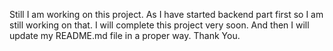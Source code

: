 Still I am working on this project. As I have started backend part first so I am still working on that. I will complete this project very soon. And then I will update my README.md file in a proper way. 
Thank You.
